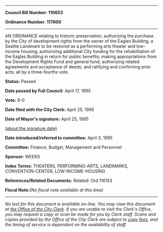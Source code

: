 

********

**Council Bill Number: 110653**
   
**Ordinance Number: 117600**
********

 AN ORDINANCE relating to historic preservation; authorizing the purchase by the City of development rights from the owner of the Eagles Building, a Seattle Landmark to be restored as a performing arts theater and low-income housing; authorizing additional City funding for the rehabilitation of the Eagles Building in return for public benefits; making appropriations from the Development Rights Fund and general fund; authorizing related agreements and acceptance of deeds; and ratifying and confirming prior acts; all by a three-fourths vote.

**Status:** Passed
   
**Date passed by Full Council:** April 17, 1995
   
**Vote:** 9-0
   
**Date filed with the City Clerk:** April 25, 1995
   
**Date of Mayor's signature:** April 25, 1995
   
[(about the signature date)](/~public/approvaldate.htm)
   
   
   
**Date introduced/referred to committee:** April 3, 1995
   
**Committee:** Finance, Budget, Management and Personnel
   
**Sponsor:** WEEKS
   
   
**Index Terms:** THEATERS, PERFORMING-ARTS, LANDMARKS, CONVENTION-CENTER, LOW-INCOME-HOUSING

**References/Related Documents:** Related: Ord 116153

**Fiscal Note:**_(No fiscal note available at this time)_
********

_No text for this document is available on-line. You may view this document at [the Office of the City Clerk](http://www.seattle.gov/leg/clerk/contactUs.htm). If you are unable to visit the Clerk's Office, you may request a copy or scan be made for you by Clerk staff. Scans and copies provided by the Office of the City Clerk are subject to [copy fees](http://clerk.seattle.gov/~public/clerkfees.htm), and the timing of service is dependent on the availability of staff._

